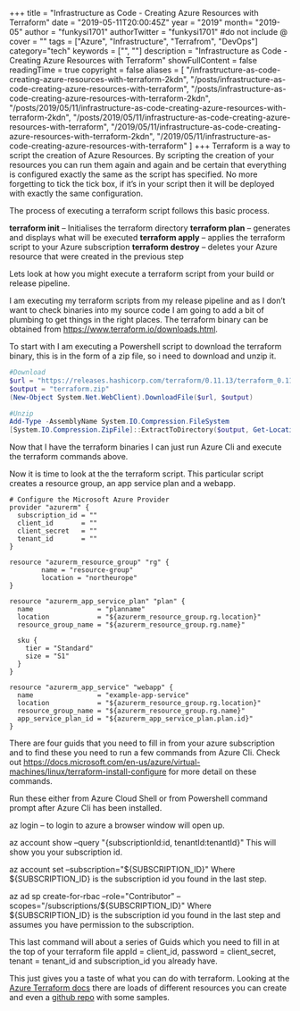 +++
title = "Infrastructure as Code - Creating Azure Resources with Terraform"
date = "2019-05-11T20:00:45Z"
year = "2019"
month= "2019-05"
author = "funkysi1701"
authorTwitter = "funkysi1701" #do not include @
cover = ""
tags = ["Azure", "Infrastructure", "Terrafrom", "DevOps"]
category="tech"
keywords = ["", ""]
description = "Infrastructure as Code - Creating Azure Resources with Terraform"
showFullContent = false
readingTime = true
copyright = false
aliases = [
    "/infrastructure-as-code-creating-azure-resources-with-terraform-2kdn",
    "/posts/infrastructure-as-code-creating-azure-resources-with-terraform",
    "/posts/infrastructure-as-code-creating-azure-resources-with-terraform-2kdn",
    "/posts/2019/05/11/infrastructure-as-code-creating-azure-resources-with-terraform-2kdn",
    "/posts/2019/05/11/infrastructure-as-code-creating-azure-resources-with-terraform",
    "/2019/05/11/infrastructure-as-code-creating-azure-resources-with-terraform-2kdn",
    "/2019/05/11/infrastructure-as-code-creating-azure-resources-with-terraform"
]
+++
Terraform is a way to script the creation of Azure Resources. By scripting the creation of your resources you can run them again and again and be certain that everything is configured exactly the same as the script has specified. No more forgetting to tick the tick box, if it’s in your script then it will be deployed with exactly the same configuration.

The process of executing a terraform script follows this basic process.

**terraform init** – Initialises the terraform directory
**terraform plan** – generates and displays what will be executed
**terraform apply** – applies the terraform script to your Azure subscription
**terraform destroy** – deletes your Azure resource that were created in the previous step

Lets look at how you might execute a terraform script from your build or release pipeline.

I am executing my terraform scripts from my release pipeline and as I don’t want to check binaries into my source code I am going to add a bit of plumbing to get things in the right places. The terraform binary can be obtained from https://www.terraform.io/downloads.html.

To start with I am executing a Powershell script to download the terraform binary, this is in the form of a zip file, so i need to download and unzip it.

```powershell
#Download
$url = "https://releases.hashicorp.com/terraform/0.11.13/terraform_0.11.13_windows_amd64.zip"
$output = "terraform.zip"
(New-Object System.Net.WebClient).DownloadFile($url, $output)

#Unzip
Add-Type -AssemblyName System.IO.Compression.FileSystem
[System.IO.Compression.ZipFile]::ExtractToDirectory($output, Get-Location)
```

Now that I have the terraform binaries I can just run Azure Cli and execute the terraform commands above.

Now it is time to look at the the terraform script. This particular script creates a resource group, an app service plan and a webapp.

```
# Configure the Microsoft Azure Provider
provider "azurerm" {
  subscription_id = ""
  client_id       = ""
  client_secret   = ""
  tenant_id       = ""
}

resource "azurerm_resource_group" "rg" {
        name = "resource-group"
        location = "northeurope"
}

resource "azurerm_app_service_plan" "plan" {
  name                = "planname"
  location            = "${azurerm_resource_group.rg.location}"
  resource_group_name = "${azurerm_resource_group.rg.name}"

  sku {
    tier = "Standard"
    size = "S1"
  }
}

resource "azurerm_app_service" "webapp" {
  name                = "example-app-service"
  location            = "${azurerm_resource_group.rg.location}"
  resource_group_name = "${azurerm_resource_group.rg.name}"
  app_service_plan_id = "${azurerm_app_service_plan.plan.id}"
}
```
There are four guids that you need to fill in from your azure subscription and to find these you need to run a few commands from Azure Cli. Check out
https://docs.microsoft.com/en-us/azure/virtual-machines/linux/terraform-install-configure for more detail on these commands.

Run these either from Azure Cloud Shell or from Powershell command prompt after Azure Cli has been installed.

az login – to login to azure a browser window will open up.

az account show –query "{subscriptionId:id, tenantId:tenantId}"
This will show you your subscription id.

az account set –subscription="${SUBSCRIPTION_ID}"
Where ${SUBSCRIPTION_ID} is the subscription id you found in the last step.

az ad sp create-for-rbac –role="Contributor" –scopes="/subscriptions/${SUBSCRIPTION_ID}"
Where ${SUBSCRIPTION_ID} is the subscription id you found in the last step and assumes you have permission to the subscription.

This last command will about a series of Guids which you need to fill in at the top of your terraform file appId = client_id, password = client_secret, tenant = tenant_id and subscription_id you already have.

This just gives you a taste of what you can do with terraform. Looking at the [Azure Terraform docs](https://docs.microsoft.com/en-us/azure/terraform/) there are loads of different resources you can create and even a [github repo](https://github.com/terraform-providers/terraform-provider-azurerm) with some samples.